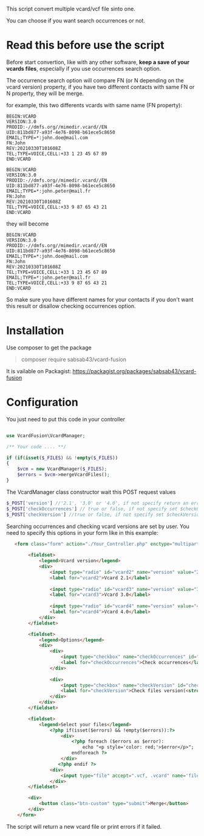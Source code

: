 This script convert multiple vcard/vcf file sinto one.

You can choose if you want search occurrences or not.

# Read this before use the script

Before start convertion, like with any other software, __keep a save of your vcards files__, especially if you use occurrences search option.

The occurrence search option will compare FN (or N depending on the vcard version) property, if you have two different contacts with same FN or N property, they will be merge.

for example, this two differents vcards with same name (FN property):

```
BEGIN:VCARD
VERSION:3.0
PRODID:-//dmfs.org//mimedir.vcard//EN
UID:811bd877-a93f-4e76-8098-b61ece5c8650
EMAIL;TYPE=*:john.doe@mail.com
FN:John
REV:20210330T101608Z
TEL;TYPE=VOICE,CELL:+33 1 23 45 67 89
END:VCARD

BEGIN:VCARD
VERSION:3.0
PRODID:-//dmfs.org//mimedir.vcard//EN
UID:811bd877-a93f-4e76-8098-b61ece5c8650
EMAIL;TYPE=*:john.peter@mail.fr
FN:John
REV:20210330T101608Z
TEL;TYPE=VOICE,CELL:+33 9 87 65 43 21
END:VCARD
```
they will become

```
BEGIN:VCARD
VERSION:3.0
PRODID:-//dmfs.org//mimedir.vcard//EN
UID:811bd877-a93f-4e76-8098-b61ece5c8650
EMAIL;TYPE=*:john.doe@mail.com
FN:John
REV:20210330T101608Z
TEL;TYPE=VOICE,CELL:+33 1 23 45 67 89
EMAIL;TYPE=*:john.peter@mail.fr
TEL;TYPE=VOICE,CELL:+33 9 87 65 43 21
END:VCARD
```

So make sure you have different names for your contacts if you don't want this result or disallow checking occurrences option.

# Installation

Use composer to get the package

>composer require sabsab43/vcard-fusion

It is vailable on Packagist: https://packagist.org/packages/sabsab43/vcard-fusion

# Configuration

You just need to put this code in your controller

```php

use VcardFusion\VcardManager;

/** Your code .... **/

if (if(isset($_FILES) && !empty($_FILES)) 
{   
    $vcm = new VcardManager($_FILES);
    $errors = $vcm->mergeVcardFiles();  
}

```

The VcardManager class constructor wait this POST request values

```php
$_POST['version'] //'2.1', '3.0' or '4.0', if not specify return an error
$_POST['checkOccurrences'] // true or false, if not specify set $checkOccurrences to false
$_POST['checkVersion'] //true or false, if not specify set $checkVersion to false
```

Searching occurrences and checking vcard versions are set by user.
You need to specify this options in your form like in this example:

```html
   <form class="form" action="./Your_Controller.php" enctype="multipart/form-data" method="POST">
    
        <fieldset>
            <legend>Vcard version</legend>
            <div>
                <input type="radio" id="vcard2" name="version" value="2.1">
                <label for="vcard2">Vcard 2.1</label>
    
                <input type="radio" id="vcard3" name="version" value="3.0" checked>
                <label for="vcard3">Vcard 3.0</label>
    
                <input type="radio" id="vcard4" name="version" value="4.0">
                <label for="vcard4">Vcard 4.0</label>
            </div>
        </fieldset>

        <fieldset>
            <legend>Options</legend>
            <div>
                <div>
                    <input type="checkbox" name="checkOccurrences" id="checkOccurrences">
                    <label for="checkOccurrences">Check occurrences</label>
                </div>
    
                <div>
                    <input type="checkbox" name="checkVersion" id="checkVersion" checked>
                    <label for="checkVersion">Check files version(<strong>recommended</strong>)</label>
                </div>
            </div>
        </fieldset>

        <fieldset>
            <legend>Select your files</legend>
                <?php if(isset($errors) && !empty($errors)):?>
                    <div>
                        <?php foreach ($errors as $error):
                            echo "<p style='color: red;'>$error</p>";
                        endforeach ?>
                    </div>
                   <?php endif ?>
                <div>
                    <input type="file" accept=".vcf, .vcard" name='files[]' multiple="multiple">
                </div>
        </fieldset>

        <div>
            <button class="btn-custom" type="submit">Merge</button>
        </div>
    </form>
```

The script will return a new vcard file or print errors if it failed.
